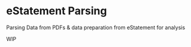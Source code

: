 # eStatement Parsing
Parsing Data from PDFs &amp; data preparation from eStatement for analysis

WIP
